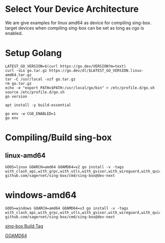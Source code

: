 
# Select Your Device Architecture

We are give examples for linux amd64 as device for compiling sing-box. target devices when compiling sing-box can be set as long as cgo is enabled.

# Setup Golang

```
LATEST_GO_VERSION=$(curl https://go.dev/VERSION?m=text)
curl -sLo go.tar.gz https://go.dev/dl/$LATEST_GO_VERSION.linux-amd64.tar.gz
tar -C /usr/local -xzf go.tar.gz
rm go.tar.gz
echo -e "export PATH=$PATH:/usr/local/go/bin" > /etc/profile.d/go.sh
source /etc/profile.d/go.sh
go version
```

```
apt install -y build-essential
```

```
go env -w CGO_ENABLED=1
go env
```

# Compiling/Build sing-box

## linux-amd64

```
GOOS=linux GOARCH=amd64 GOAMD64=v2 go install -v -tags with_clash_api,with_grpc,with_utls,with_gvisor,with_wireguard,with_quic,with_dhcp,with_reality_server github.com/sagernet/sing-box/cmd/sing-box@dev-next
```

# windows-amd64

```
GOOS=windows GOARCH=amd64 GOAMD64=v3 go install -v -tags with_clash_api,with_grpc,with_utls,with_gvisor,with_wireguard,with_quic,with_dhcp,with_reality_server github.com/sagernet/sing-box/cmd/sing-box@dev-next
```

[sing-box Build Tag](https://sing-box.sagernet.org/installation/from-source/)

[GOAMD64](https://github.com/golang/go/wiki/MinimumRequirements#amd64)